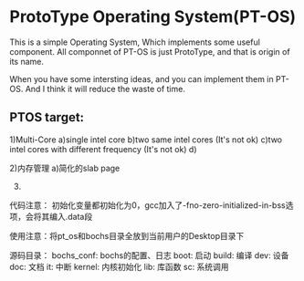 ProtoType Operating System(PT-OS)
====

This is a simple Operating System, Which implements some useful component.
All componnet of PT-OS is just ProtoType, and that is origin of its name.

When you have some intersting ideas, and you can implement them in PT-OS.
And I think it will reduce the waste of time. 

PTOS target:
----
1)Multi-Core 
		a)single intel core
		b)two same intel cores (It's not ok)
		c)two intel cores with different frequency (It's not ok)
		d)

2)内存管理
		a)简化的slab page

3)




代码注意：
	初始化变量都初始化为0，gcc加入了-fno-zero-initialized-in-bss选项，会将其编入.data段

使用注意：将pt_os和bochs目录全放到当前用户的Desktop目录下

源码目录：
	bochs_conf:
		bochs的配置、日志
	boot:
		启动
	build:
		编译
	dev:
		设备
	doc:
		文档
	it:
		中断
	kernel:
		内核初始化
	lib:
		库函数
	sc:
		系统调用


